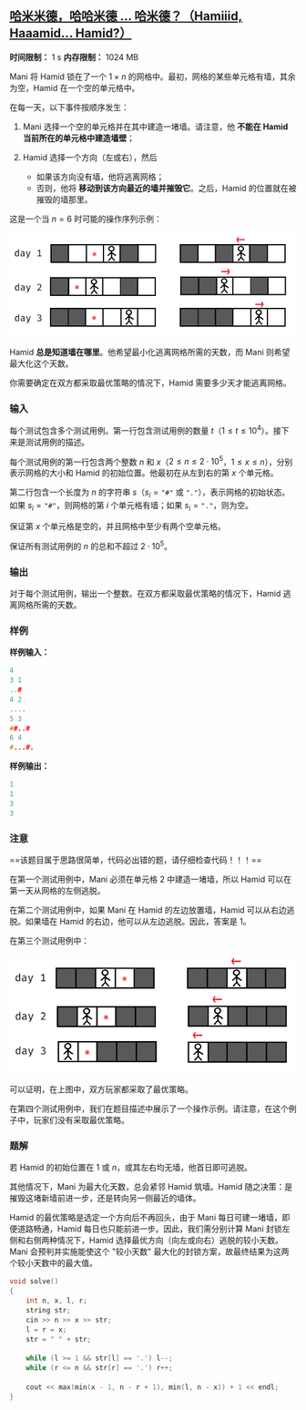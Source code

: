 ## [哈米米德，哈哈米德 ... 哈米德？（Hamiiid, Haaamid... Hamid?）](https://codeforces.com/contest/2127/problem/B)

**时间限制：** 1 s
**内存限制：** 1024 MB



Mani 将 Hamid 锁在了一个 $1 \times n$ 的网格中。最初，网格的某些单元格有墙，其余为空，Hamid 在一个空的单元格中。

在每一天，以下事件按顺序发生：

1.  Mani 选择一个空的单元格并在其中建造一堵墙。请注意，他 **不能在 Hamid 当前所在的单元格中建造墙壁**；

2.  Hamid 选择一个方向（左或右），然后
    -   如果该方向没有墙，他将逃离网格；
    -   否则，他将 **移动到该方向最近的墙并摧毁它**。之后，Hamid 的位置就在被摧毁的墙那里。

这是一个当 $n=6$ 时可能的操作序列示例：

![](assets/2025-08-09-01.png)

Hamid **总是知道墙在哪里**。他希望最小化逃离网格所需的天数，而 Mani 则希望最大化这个天数。

你需要确定在双方都采取最优策略的情况下，Hamid 需要多少天才能逃离网格。







### 输入

每个测试包含多个测试用例。第一行包含测试用例的数量 $t$（$1 \le t \le 10^4$）。接下来是测试用例的描述。

每个测试用例的第一行包含两个整数 $n$ 和 $x$（$2 \leq n \leq 2 \cdot 10^5$，$1 \leq x \leq n$），分别表示网格的大小和 Hamid 的初始位置。他最初在从左到右的第 $x$ 个单元格。

第二行包含一个长度为 $n$ 的字符串 $s$（$s_i=\texttt{"\#"}$ 或 $\texttt{"."}$），表示网格的初始状态。如果 $s_i= \texttt{"\#"}$，则网格的第 $i$ 个单元格有墙；如果 $s_i=\texttt{"."}$，则为空。

保证第 $x$ 个单元格是空的，并且网格中至少有两个空单元格。

保证所有测试用例的 $n$ 的总和不超过 $2 \cdot 10^5$。





### 输出

对于每个测试用例，输出一个整数。在双方都采取最优策略的情况下，Hamid 逃离网格所需的天数。





### 样例

**样例输入：**

```cpp
4
3 1
..#
4 2
....
5 3
##..#
6 4
#...#.
```



**样例输出：**

```cpp
1
1
3
3
```





### 注意

==该题目属于思路很简单，代码必出错的题，请仔细检查代码！！！==
  
在第一个测试用例中，Mani 必须在单元格 $2$ 中建造一堵墙，所以 Hamid 可以在第一天从网格的左侧逃脱。

在第二个测试用例中，如果 Mani 在 Hamid 的左边放置墙，Hamid 可以从右边逃脱。如果墙在 Hamid 的右边，他可以从左边逃脱。因此，答案是 $1$。

在第三个测试用例中：

![](assets/2025-08-09-02.png)

可以证明，在上图中，双方玩家都采取了最优策略。

在第四个测试用例中，我们在题目描述中展示了一个操作示例。请注意，在这个例子中，玩家们没有采取最优策略。





### 题解

若 Hamid 的初始位置在 $1$ 或 $n$，或其左右均无墙，他首日即可逃脱。

其他情况下，Mani 为最大化天数，总会紧邻 Hamid 筑墙。Hamid 随之决策：是摧毁这堵新墙前进一步，还是转向另一侧最近的墙体。

Hamid 的最优策略是选定一个方向后不再回头，由于 Mani 每日可建一堵墙，即便道路畅通，Hamid 每日也只能前进一步。因此，我们需分别计算 Mani 封锁左侧和右侧两种情况下，Hamid 选择最优方向（向左或向右）逃脱的较小天数。Mani 会预判并实施能使这个 "较小天数" 最大化的封锁方案，故最终结果为这两个较小天数中的最大值。



```cpp
void solve()
{
    int n, x, l, r;
    string str;
    cin >> n >> x >> str;
    l = r = x;
    str = " " + str;

    while (l >= 1 && str[l] == '.') l--;
    while (r <= n && str[r] == '.') r++;

    cout << max(min(x - 1, n - r + 1), min(l, n - x)) + 1 << endl;
}
```